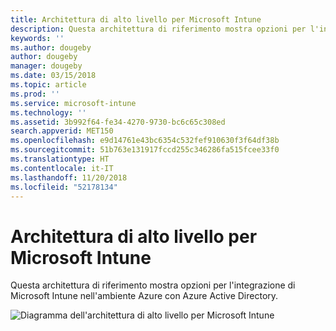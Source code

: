 ```yaml
---
title: Architettura di alto livello per Microsoft Intune
description: Questa architettura di riferimento mostra opzioni per l'integrazione di Microsoft Intune nell'ambiente Azure con Azure Active Directory.
keywords: ''
ms.author: dougeby
author: dougeby
manager: dougeby
ms.date: 03/15/2018
ms.topic: article
ms.prod: ''
ms.service: microsoft-intune
ms.technology: ''
ms.assetid: 3b992f64-fe34-4270-9730-bc6c65c308ed
search.appverid: MET150
ms.openlocfilehash: e9d14761e43bc6354c532fef910630f3f64df38b
ms.sourcegitcommit: 51b763e131917fccd255c346286fa515fcee33f0
ms.translationtype: HT
ms.contentlocale: it-IT
ms.lasthandoff: 11/20/2018
ms.locfileid: "52178134"
---
```

# <a name="high-level-architecture-for-microsoft-intune"></a>Architettura di alto livello per Microsoft Intune
Questa architettura di riferimento mostra opzioni per l'integrazione di Microsoft Intune nell'ambiente Azure con Azure Active Directory.  
 
![Diagramma dell'architettura di alto livello per Microsoft Intune](/intune/media/intunearchitecture.svg)
